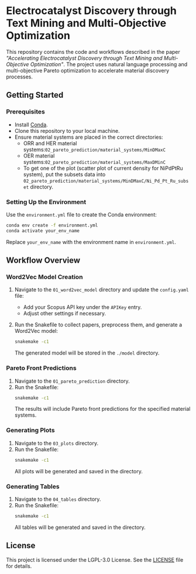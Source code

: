 
# Electrocatalyst Discovery through Text Mining and Multi-Objective Optimization

This repository contains the code and workflows described in the paper *"Accelerating Electrocatalyst Discovery through Text Mining and Multi-Objective Optimization"*. The project uses natural language processing and multi-objective Pareto optimization to accelerate material discovery processes.

## Getting Started

### Prerequisites
- Install [Conda](https://docs.conda.io/projects/conda/en/latest/user-guide/install/index.html).
- Clone this repository to your local machine.
- Ensure material systems are placed in the correct directories:
   - ORR and HER material systems:`02_pareto_prediction/material_systems/MinDMaxC`
   - OER material systems:`02_pareto_prediction/material_systems/MaxDMinC`
   - To get one of the plot (scatter plot of current density for NiPdPtRu system), put the subsets data into `02_pareto_prediction/material_systems/MinDMaxC/Ni_Pd_Pt_Ru_subset` directory.


### Setting Up the Environment
Use the `environment.yml` file to create the Conda environment:
   ```bash
   conda env create -f environment.yml
   conda activate your_env_name
   ```
   Replace `your_env_name` with the environment name in `environment.yml`.

## Workflow Overview

### Word2Vec Model Creation

1. Navigate to the `01_word2vec_model` directory and update the `config.yaml` file:
   - Add your Scopus API key under the `APIKey` entry.
   - Adjust other settings if necessary.

2. Run the Snakefile to collect papers, preprocess them, and generate a Word2Vec model:
   ```bash
   snakemake -c1
   ```
   The generated model will be stored in the `./model` directory.

### Pareto Front Predictions
1. Navigate to the `01_pareto_prediction` directory.
2. Run the Snakefile:
   ```bash
   snakemake -c1
   ```
   The results will include Pareto front predictions for the specified material systems.

### Generating Plots
1. Navigate to the `03_plots` directory.
2. Run the Snakefile:
   ```bash
   snakemake -c1
   ```
   All plots will be generated and saved in the directory.

### Generating Tables
1. Navigate to the `04_tables` directory.
2. Run the Snakefile:
   ```bash
   snakemake -c1
   ```
   All tables will be generated and saved in the directory.

## License
This project is licensed under the LGPL-3.0 License. See the [LICENSE](LICENSE) file for details.
